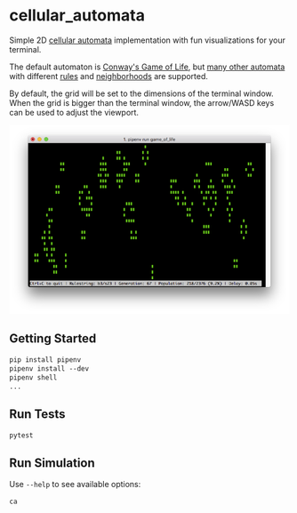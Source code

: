 # cellular_automata

Simple 2D [cellular automata](https://www.conwaylife.com/wiki/Cellular_automaton) implementation with fun visualizations for your terminal.

The default automaton is [Conway's Game of Life](https://www.conwaylife.com/wiki/Conway%27s_Game_of_Life), but [many other automata](https://www.conwaylife.com/wiki/List_of_Life-like_cellular_automata) with different [rules](https://www.conwaylife.com/wiki/Rulestring) and [neighborhoods](https://www.conwaylife.com/wiki/Neighbourhood) are supported.

By default, the grid will be set to the dimensions of the terminal window. When the grid is bigger than the terminal window, the arrow/WASD keys can be used to adjust the viewport.

![](screenshots/1.png)

## Getting Started

    pip install pipenv
    pipenv install --dev
    pipenv shell
    ...

## Run Tests

    pytest

## Run Simulation

Use `--help` to see available options:

    ca
